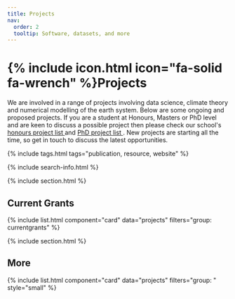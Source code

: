 ```yaml
---
title: Projects
nav:
  order: 2
  tooltip: Software, datasets, and more
---
```


# {% include icon.html icon="fa-solid fa-wrench" %}Projects

We are involved in a range of projects involving data science, climate theory and numerical modelling of the earth system. Below are some ongoing and proposed projects. If you are a student at Honours, Masters or PhD level and are keen to discuss a possible project then please check our school's <a href="https://www.unsw.edu.au/science/our-schools/maths/student-life-resources/honours-year/honours-physical-oceanography"> honours project list </a> and
<a href=" https://www.unsw.edu.au/science/our-schools/maths/student-life-resources/postgraduate-research/phd-projects">PhD project list </a>. New projects are starting all the time, so get in touch to discuss the latest opportunities.

{% include tags.html tags="publication, resource, website" %}

{% include search-info.html %}

{% include section.html %}

## Current Grants

{% include list.html component="card" data="projects" filters="group: currentgrants" %}

{% include section.html %}

## More

{% include list.html component="card" data="projects" filters="group: " style="small" %}
